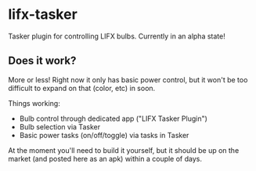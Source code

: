 lifx-tasker
===========

Tasker plugin for controlling LIFX bulbs. Currently in an alpha state!

Does it work?
-------------

More or less! Right now it only has basic power control, but it won't be too difficult to expand on that (color, etc) in soon.

Things working:
 * Bulb control through dedicated app ("LIFX Tasker Plugin")
 * Bulb selection via Tasker
 * Basic power tasks (on/off/toggle) via tasks in Tasker

At the moment you'll need to build it yourself, but it should be up on the market (and posted here as an apk) within a couple of days.
